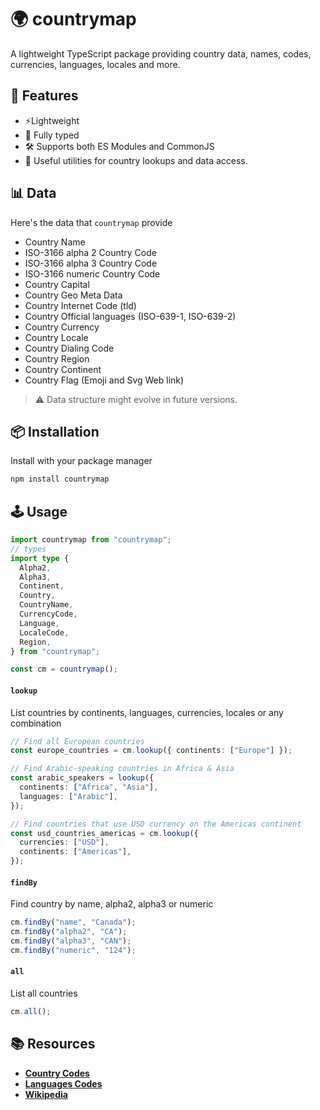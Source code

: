# 🌍 countrymap

A lightweight TypeScript package providing country data, names, codes, currencies, languages, locales and more.

## 🧩 Features

- ⚡️Lightweight
- 📝 Fully typed
- 🛠️ Supports both ES Modules and CommonJS
- 🔎 Useful utilities for country lookups and data access.

## 📊 Data

Here's the data that `countrymap` provide

- Country Name
- ISO-3166 alpha 2 Country Code
- ISO-3166 alpha 3 Country Code
- ISO-3166 numeric Country Code
- Country Capital
- Country Geo Meta Data
- Country Internet Code (tld)
- Country Official languages (ISO-639-1, ISO-639-2)
- Country Currency
- Country Locale
- Country Dialing Code
- Country Region
- Country Continent
- Country Flag (Emoji and Svg Web link)

> ⚠️ Data structure might evolve in future versions.

## 📦 Installation

Install with your package manager

```bash
npm install countrymap
```

## 🕹️ Usage

```ts
import countrymap from "countrymap";
// types
import type {
  Alpha2,
  Alpha3,
  Continent,
  Country,
  CountryName,
  CurrencyCode,
  Language,
  LocaleCode,
  Region,
} from "countrymap";

const cm = countrymap();
```

#### `lookup`

List countries by continents, languages, currencies, locales or any combination

```ts
// Find all European countries
const europe_countries = cm.lookup({ continents: ["Europe"] });

// Find Arabic-speaking countries in Africa & Asia
const arabic_speakers = lookup({
  continents: ["Africa", "Asia"],
  languages: ["Arabic"],
});

// Find countries that use USD currency on the Americas continent
const usd_countries_americas = cm.lookup({
  currencies: ["USD"],
  continents: ["Americas"],
});
```

#### `findBy`

Find country by name, alpha2, alpha3 or numeric

```ts
cm.findBy("name", "Canada");
cm.findBy("alpha2", "CA");
cm.findBy("alpha3", "CAN");
cm.findBy("numeric", "124");
```

#### `all`

List all countries

```ts
cm.all();
```

## 📚 Resources

- **[Country Codes](https://www.iso.org/obp/ui)**
- **[Languages Codes](https://www.loc.gov/standards/iso639-2/php/code_list.php)**
- **[Wikipedia](https://www.wikipedia.org)**
